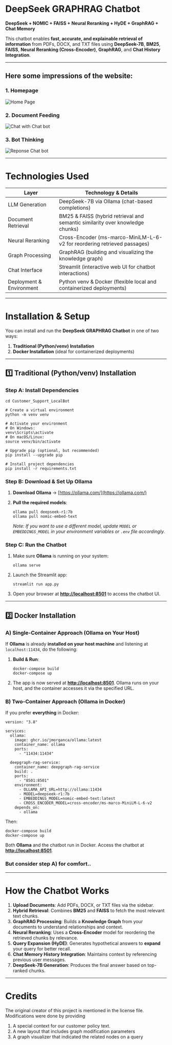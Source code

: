 # **DeepSeek GRAPHRAG Chatbot**

**DeepSeek + NOMIC + FAISS + Neural Reranking + HyDE + GraphRAG + Chat Memory**

This chatbot enables **fast, accurate, and explainable retrieval of information** from PDFs, DOCX, and TXT files using **DeepSeek-7B**, **BM25**, **FAISS**, **Neural Reranking (Cross-Encoder)**, **GraphRAG**, and **Chat History Integration**. 

---

## Here some impressions of the website:

### 1. Homepage
![Home Page](images/HomePage.png)

### 2. Document Feeding

![Chat with Chat bot](images/feeding.png)

### 3. Bot Thinking

![Reponse Chat bot](images/thinking.png)


---

# **Technologies Used**

| Layer                    | Technology & Details                                                               |
| ------------------------ | ---------------------------------------------------------------------------------- |
| LLM Generation           | DeepSeek-7B via Ollama (chat-based completions)                                    |
| Document Retrieval       | BM25 & FAISS (hybrid retrieval and semantic similarity over knowledge chunks)      |
| Neural Reranking         | Cross-Encoder (ms-marco-MiniLM-L-6-v2 for reordering retrieved passages)           |
| Graph Processing         | GraphRAG (building and visualizing the knowledge graph)                            |
| Chat Interface           | Streamlit (interactive web UI for chatbot interactions)                            |
| Deployment & Environment | Python venv & Docker (flexible local and containerized deployments)                |

---

# **Installation & Setup**

You can install and run the **DeepSeek GRAPHRAG Chatbot** in one of two ways:

1. **Traditional (Python/venv) Installation**
2. **Docker Installation** (ideal for containerized deployments)

---

## **1️⃣ Traditional (Python/venv) Installation**

### **Step A: Install Dependencies**

```
cd Customer_Support_LocalBot

# Create a virtual environment
python -m venv venv

# Activate your environment
# On Windows:
venv\Scripts\activate
# On macOS/Linux:
source venv/bin/activate

# Upgrade pip (optional, but recommended)
pip install --upgrade pip

# Install project dependencies
pip install -r requirements.txt
```

### **Step B: Download & Set Up Ollama**

1. **Download Ollama** → [https://ollama.com/](https://ollama.com/)
2. **Pull the required models**:

   ```
   ollama pull deepseek-r1:7b
   ollama pull nomic-embed-text
   ```

   *Note: If you want to use a different model, update `MODEL` or `EMBEDDINGS_MODEL` in your environment variables or `.env` file accordingly.*

### **Step C: Run the Chatbot**

1. Make sure **Ollama** is running on your system:
   ```
   ollama serve
   ```
2. Launch the Streamlit app:
   ```
   streamlit run app.py
   ```
3. Open your browser at **[http://localhost:8501](http://localhost:8501)** to access the chatbot UI.

---

## **2️⃣ Docker Installation**

### **A) Single-Container Approach (Ollama on Your Host)**

If **Ollama** is already **installed on your host machine** and listening at `localhost:11434`, do the following:

1. **Build & Run**:
   ```
   docker-compose build
   docker-compose up
   ```
2. The app is now served at **[http://localhost:8501](http://localhost:8501)**. Ollama runs on your host, and the container accesses it via the specified URL.

### **B) Two-Container Approach (Ollama in Docker)**

If you prefer **everything** in Docker:

```
version: "3.8"

services:
  ollama:
    image: ghcr.io/jmorganca/ollama:latest
    container_name: ollama
    ports:
      - "11434:11434"

  deepgraph-rag-service:
    container_name: deepgraph-rag-service
    build: .
    ports:
      - "8501:8501"
    environment:
      - OLLAMA_API_URL=http://ollama:11434
      - MODEL=deepseek-r1:7b
      - EMBEDDINGS_MODEL=nomic-embed-text:latest
      - CROSS_ENCODER_MODEL=cross-encoder/ms-marco-MiniLM-L-6-v2
    depends_on:
      - ollama
```

Then:

```
docker-compose build
docker-compose up
```

Both **Ollama** and the chatbot run in Docker. Access the chatbot at **[http://localhost:8501](http://localhost:8501)**.

### **But consider step A) for comfort..**

---

# **How the Chatbot Works**

1. **Upload Documents**: Add PDFs, DOCX, or TXT files via the sidebar.
2. **Hybrid Retrieval**: Combines **BM25** and **FAISS** to fetch the most relevant text chunks.
3. **GraphRAG Processing**: Builds a **Knowledge Graph** from your documents to understand relationships and context.
4. **Neural Reranking**: Uses a **Cross-Encoder** model for reordering the retrieved chunks by relevance.
5. **Query Expansion (HyDE)**: Generates hypothetical answers to **expand** your query for better recall.
6. **Chat Memory History Integration**: Maintains context by referencing previous user messages.
7. **DeepSeek-7B Generation**: Produces the final answer based on top-ranked chunks.

---

# **Credits**
The original creator of this project is mentioned in the license file. Modifications were done by providing
1. A special context for our customer policy text.
2. A new layout that includes graph modification parameters
3. A graph visualizer that indicated the related nodes on a query